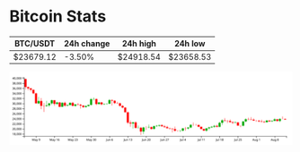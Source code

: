 # Bitcoin Stats

BTC/USDT|24h change|24h high|24h low|
|---|---|---|---|
|$23679.12|-3.50%|$24918.54|$23658.53|

<img src="./chart.svg">
